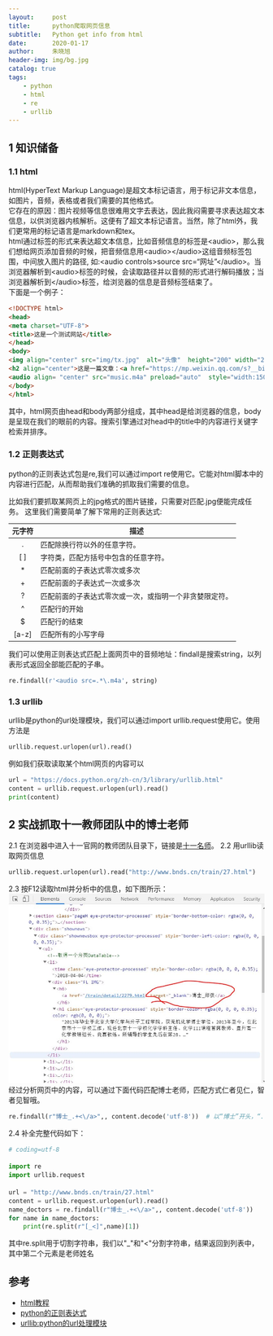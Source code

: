 ```yaml
---
layout:     post
title:      python爬取网页信息
subtitle:   Python get info from html
date:       2020-01-17
author:     朱晓旭
header-img: img/bg.jpg
catalog: true
tags:
    - python
    - html
    - re
    - urllib	
---
```

## 1 知识储备
### 1.1 html
html(HyperText Markup Language)是超文本标记语言，用于标记非文本信息，如图片，音频，表格或者我们需要的其他格式。          
它存在的原因：图片视频等信息很难用文字去表达，因此我闷需要寻求表达超文本信息，以供浏览器内核解析。这便有了超文本标记语言。当然，除了html外，我们更常用的标记语言是markdown和tex。         
html通过标签的形式来表达超文本信息，比如音频信息的标签是\<audio\>，那么我们想给网页添加音频的时候，把音频信息用\<audio\>\</audio\>这组音频标签包围，中间放入图片的路径,
如:\<audio controls\>source src=“网址”\</audio\>。当浏览器解析到\<audio\>标签的时候，会读取路径并以音频的形式进行解码播放；当浏览器解析到\</audio\>标签，给浏览器的信息是音频标签结束了。   
下面是一个例子：

```html   
<!DOCTYPE html>
<head>
<meta charset="UTF-8">
<title>这是一个测试网站</title>
</head>
<body>
<img align="center" src="img/tx.jpg"  alt="头像"  height="200" width="200" />
<h2 align="center">这是一篇文章：<a href="https://mp.weixin.qq.com/s?__biz=MzI2MjI3MzE4OA==&mid=2247483779&idx=1&sn=58b0034c1b5a86cd121e4ee7a8bf5612&exportkey=A66P5D%2B02gnm%2FcI5NcB2eGc%3D&pass_ticket=V3uRg6x%2Brkdqhkeuuv%2FQCF9YD4LtY%2FXWZif2Lj4I%2F9mDNxFItosV6aMLEv0DZEwE" align="middle">这是十九世纪的浪漫</a></h2></br>
<audio align= "center" src="music.m4a" preload="auto"  style="width:1500px; " controls autoplay></audio> </br>
</body>
</html>
```   

其中，html网页由head和body两部分组成，其中head是给浏览器的信息，body是呈现在我们的眼前的内容。搜索引擎通过对head中的title中的内容进行关键字检索并排序。

###	1.2 正则表达式
python的正则表达式包是re,我们可以通过import re使用它。它能对html脚本中的内容进行匹配，从而帮助我们准确的抓取我们需要的信息。

比如我们要抓取某网页上的jpg格式的图片链接，只需要对匹配.jpg便能完成任务。
这里我们需要简单了解下常用的正则表达式:        

|元字符|描述|
|:----:|----|
|.|匹配除换行符以外的任意字符。|
|[ ]|字符类，匹配方括号中包含的任意字符。|
|*|匹配前面的子表达式零次或多次|
|+|匹配前面的子表达式一次或多次|
|?|匹配前面的子表达式零次或一次，或指明一个非贪婪限定符。|
|^|匹配行的开始|
|$|匹配行的结束|
|[a-z]|匹配所有的小写字母|    

我们可以使用正则表达式匹配上面网页中的音频地址：findall是搜索string，以列表形式返回全部能匹配的子串。
```python
re.findall(r'<audio src=.*\.m4a', string) 
```

###	1.3 urllib
urllib是python的url处理模块，我们可以通过import urllib.request使用它。使用方法是
```python
urllib.request.urlopen(url).read()
```
例如我们获取读取某个html网页的内容可以
```python
url = "https://docs.python.org/zh-cn/3/library/urllib.html"
content = urllib.request.urlopen(url).read()
print(content)
```

## 2 实战抓取十一教师团队中的博士老师
2.1 在浏览器中进入十一官网的教师团队目录下，链接是[十一名师](http://www.bnds.cn/train/27.html)。
2.2 用urllib读取网页信息
```python
urllib.request.urlopen(url).read("http://www.bnds.cn/train/27.html")
```
2.3 按F12读取html并分析中的信息，如下图所示：
![teacthers](/img/teacthers.JPG)
经过分析网页中的内容，可以通过下面代码匹配博士老师，匹配方式仁者见仁，智者见智哦。
```python
re.findall(r"博士_.+<\/a>",, content.decode('utf-8'))  # 以“博士”开头，“.” 匹配任意字符，“+” 表示匹配一个字或者多个字，“<\/a>”结尾
```
2.4 补全完整代码如下：

```python
# coding=utf-8   

import re                         
import urllib.request                               

url = "http://www.bnds.cn/train/27.html"            
content = urllib.request.urlopen(url).read()		
name_doctors = re.findall(r"博士_.+<\/a>",, content.decode('utf-8'))	
for name in name_doctors:  							
	print(re.split(r"[_<]",name)[1])				
```

其中re.split用于切割字符串，我们以"_"和"<"分割字符串，结果返回到列表中，其中第二个元素是老师姓名




## 参考
- [html教程](https://www.runoob.com/html/html-tutorial.html)
- [python的正则表达式](https://docs.python.org/zh-cn/3/library/re.html)
- [urllib:python的url处理模块](https://docs.python.org/zh-cn/3/library/urllib.html)
